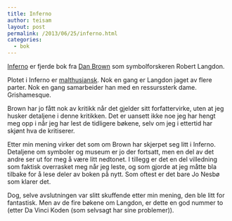 ```yaml
---
title: Inferno
author: teisam
layout: post
permalink: /2013/06/25/inferno.html
categories:
  - bok
---
```

[Inferno][1] er fjerde bok fra [Dan Brown][2] som symbolforskeren Robert Langdon.

Plotet i Inferno er [malthusiansk][3]. Nok en gang er Langdon jaget av flere parter. Nok en gang samarbeider han med en ressurssterk dame. Grishamesque.

Brown har jo fått nok av kritikk når det gjelder sitt forfattervirke, uten at jeg husker detaljene i denne kritikken. Det er uansett ikke noe jeg har hengt meg opp i når jeg har lest de tidligere bøkene, selv om jeg i ettertid har skjønt hva de kritiserer.

Etter min mening virker det som om Brown har skjerpet seg litt i Inferno. Detaljene om symboler og museum er jo der fortsatt, men en del av det andre ser ut for meg å være litt nedtonet. I tillegg er det en del villedning som faktisk overrasket meg når jeg leste, og som gjorde at jeg måtte bla tilbake for å lese deler av boken på nytt. Som oftest er det bare Jo Nesbø som klarer det.

Dog, selve avslutningen var slitt skuffende etter min mening, den ble litt for fantastisk. Men av de fire bøkene om Langdon, er dette en god nummer to (etter Da Vinci Koden (som selvsagt har sine problemer)).

 [1]: http://www.amazon.com/Inferno-Dan-Brown/dp/0385537859/ref=sr_1_1?ie=UTF8&qid=1372184489&sr=8-1&keywords=inferno
 [2]: http://en.wikipedia.org/wiki/Dan_brown
 [3]: http://en.wikipedia.org/wiki/Malthusian
